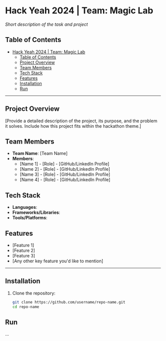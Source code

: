 # Hack Yeah 2024 | Team: Magic Lab

_Short description of the task and project_

## Table of Contents

- [Hack Yeah 2024 | Team: Magic Lab](#hack-yeah-2024--team-magic-lab)
  - [Table of Contents](#table-of-contents)
  - [Project Overview](#project-overview)
  - [Team Members](#team-members)
  - [Tech Stack](#tech-stack)
  - [Features](#features)
  - [Installation](#installation)
  - [Run](#run)

---

## Project Overview

[Provide a detailed description of the project, its purpose, and the problem it solves. Include how this project fits within the hackathon theme.]

## Team Members

- **Team Name**: [Team Name]
- **Members**:
  - [Name 1] - [Role] - [GitHub/LinkedIn Profile]
  - [Name 2] - [Role] - [GitHub/LinkedIn Profile]
  - [Name 3] - [Role] - [GitHub/LinkedIn Profile]
  - [Name 4] - [Role] - [GitHub/LinkedIn Profile]

## Tech Stack

- **Languages**:
- **Frameworks/Libraries**:
- **Tools/Platforms**:

## Features

- [Feature 1]
- [Feature 2]
- [Feature 3]
- [Any other key feature you'd like to mention]

---

## Installation

1. Clone the repository:

   ```bash
   git clone https://github.com/username/repo-name.git
   cd repo-name
   ```

## Run

...
